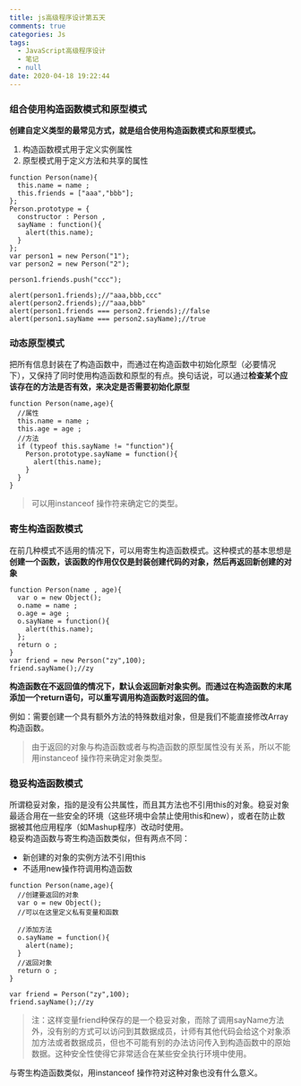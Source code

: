 ```yaml
---
title: js高级程序设计第五天
comments: true
categories: Js
tags:
  - JavaScript高级程序设计
  - 笔记
  - null
date: 2020-04-18 19:22:44
---
```

### 组合使用构造函数模式和原型模式
**创建自定义类型的最常见方式，就是组合使用构造函数模式和原型模式。**
1. 构造函数模式用于定义实例属性
2. 原型模式用于定义方法和共享的属性
```
function Person(name){
  this.name = name ;
  this.friends = ["aaa","bbb"];
};
Person.prototype = {
  constructor : Person ,
  sayName : function(){
    alert(this.name);
  }
};
var person1 = new Person("1");
var person2 = new Person("2");

person1.friends.push("ccc");

alert(person1.friends);//"aaa,bbb,ccc"
alert(person2.friends);//"aaa,bbb"
alert(person1.friends === person2.friends);//false
alert(person1.sayName === person2.sayName);//true
```


### 动态原型模式
把所有信息封装在了构造函数中，而通过在构造函数中初始化原型（必要情况下），又保持了同时使用构造函数和原型的有点。换句话说，可以通过**检查某个应该存在的方法是否有效，来决定是否需要初始化原型**
```
function Person(name,age){
  //属性
  this.name = name ;
  this.age = age ;
  //方法
  if (typeof this.sayName != "function"){
    Person.prototype.sayName = function(){
      alert(this.name);
    }
  }
}
```
>可以用instanceof 操作符来确定它的类型。
### 寄生构造函数模式
在前几种模式不适用的情况下，可以用寄生构造函数模式。这种模式的基本思想是**创建一个函数，该函数的作用仅仅是封装创建代码的对象，然后再返回新创建的对象**
```
function Person(name , age){
  var o = new Object();
  o.name = name ;
  o.age = age ;
  o.sayName = function(){
    alert(this.name);
  };
  return o ;
}
var friend = new Person("zy",100);
friend.sayName();//zy
```
**构造函数在不返回值的情况下，默认会返回新对象实例。而通过在构造函数的末尾添加一个return语句，可以重写调用构造函数时返回的值。**   

例如：需要创建一个具有额外方法的特殊数组对象，但是我们不能直接修改Array构造函数。
>由于返回的对象与构造函数或者与构造函数的原型属性没有关系，所以不能用instanceof 操作符来确定对象类型。
### 稳妥构造函数模式
所谓稳妥对象，指的是没有公共属性，而且其方法也不引用this的对象。稳妥对象最适合用在一些安全的环境（这些环境中会禁止使用this和new），或者在防止数据被其他应用程序（如Mashup程序）改动时使用。  
稳妥构造函数与寄生构造函数类似，但有两点不同：
* 新创建的对象的实例方法不引用this
* 不适用new操作符调用构造函数
```
function Person(name,age){
  //创建要返回的对象
  var o = new Object();
  //可以在这里定义私有变量和函数
  
  //添加方法 
  o.sayName = function(){
    alert(name);
  }
  //返回对象
  return o ;
}

var friend = Person("zy",100);
friend.sayName();//zy
```
>注：这样变量friend种保存的是一个稳妥对象，而除了调用sayName方法外，没有别的方式可以访问到其数据成员，计师有其他代码会给这个对象添加方法或者数据成员，但也不可能有别的办法访问传入到构造函数中的原始数据。这种安全性使得它非常适合在某些安全执行环境中使用。

与寄生构造函数类似，用instanceof 操作符对这种对象也没有什么意义。

